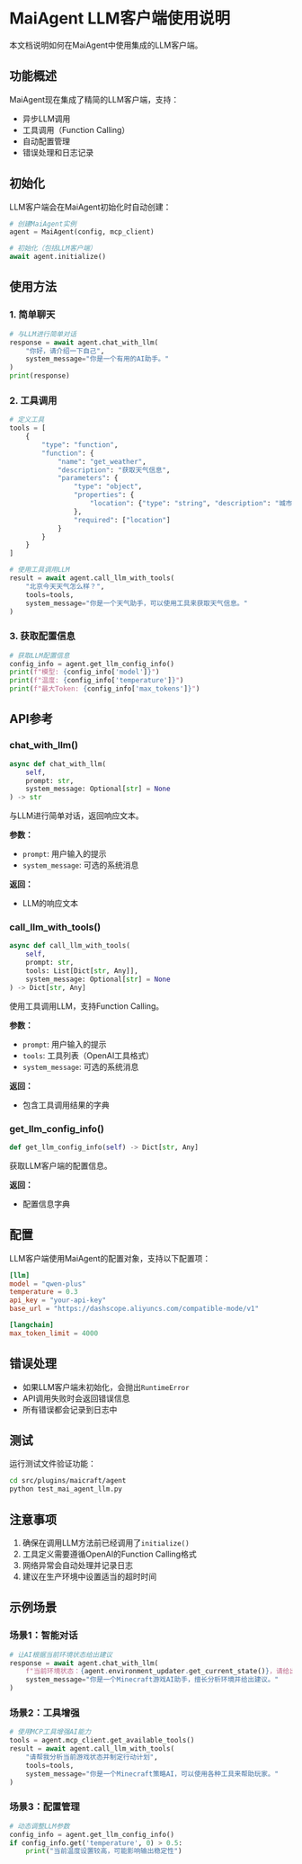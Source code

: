 # MaiAgent LLM客户端使用说明

本文档说明如何在MaiAgent中使用集成的LLM客户端。

## 功能概述

MaiAgent现在集成了精简的LLM客户端，支持：
- 异步LLM调用
- 工具调用（Function Calling）
- 自动配置管理
- 错误处理和日志记录

## 初始化

LLM客户端会在MaiAgent初始化时自动创建：

```python
# 创建MaiAgent实例
agent = MaiAgent(config, mcp_client)

# 初始化（包括LLM客户端）
await agent.initialize()
```

## 使用方法

### 1. 简单聊天

```python
# 与LLM进行简单对话
response = await agent.chat_with_llm(
    "你好，请介绍一下自己",
    system_message="你是一个有用的AI助手。"
)
print(response)
```

### 2. 工具调用

```python
# 定义工具
tools = [
    {
        "type": "function",
        "function": {
            "name": "get_weather",
            "description": "获取天气信息",
            "parameters": {
                "type": "object",
                "properties": {
                    "location": {"type": "string", "description": "城市名称"}
                },
                "required": ["location"]
            }
        }
    }
]

# 使用工具调用LLM
result = await agent.call_llm_with_tools(
    "北京今天天气怎么样？",
    tools=tools,
    system_message="你是一个天气助手，可以使用工具来获取天气信息。"
)
```

### 3. 获取配置信息

```python
# 获取LLM配置信息
config_info = agent.get_llm_config_info()
print(f"模型: {config_info['model']}")
print(f"温度: {config_info['temperature']}")
print(f"最大Token: {config_info['max_tokens']}")
```

## API参考

### chat_with_llm()
```python
async def chat_with_llm(
    self, 
    prompt: str, 
    system_message: Optional[str] = None
) -> str
```

与LLM进行简单对话，返回响应文本。

**参数：**
- `prompt`: 用户输入的提示
- `system_message`: 可选的系统消息

**返回：**
- LLM的响应文本

### call_llm_with_tools()
```python
async def call_llm_with_tools(
    self, 
    prompt: str, 
    tools: List[Dict[str, Any]], 
    system_message: Optional[str] = None
) -> Dict[str, Any]
```

使用工具调用LLM，支持Function Calling。

**参数：**
- `prompt`: 用户输入的提示
- `tools`: 工具列表（OpenAI工具格式）
- `system_message`: 可选的系统消息

**返回：**
- 包含工具调用结果的字典

### get_llm_config_info()
```python
def get_llm_config_info(self) -> Dict[str, Any]
```

获取LLM客户端的配置信息。

**返回：**
- 配置信息字典

## 配置

LLM客户端使用MaiAgent的配置对象，支持以下配置项：

```toml
[llm]
model = "qwen-plus"
temperature = 0.3
api_key = "your-api-key"
base_url = "https://dashscope.aliyuncs.com/compatible-mode/v1"

[langchain]
max_token_limit = 4000
```

## 错误处理

- 如果LLM客户端未初始化，会抛出`RuntimeError`
- API调用失败时会返回错误信息
- 所有错误都会记录到日志中

## 测试

运行测试文件验证功能：

```bash
cd src/plugins/maicraft/agent
python test_mai_agent_llm.py
```

## 注意事项

1. 确保在调用LLM方法前已经调用了`initialize()`
2. 工具定义需要遵循OpenAI的Function Calling格式
3. 网络异常会自动处理并记录日志
4. 建议在生产环境中设置适当的超时时间

## 示例场景

### 场景1：智能对话
```python
# 让AI根据当前环境状态给出建议
response = await agent.chat_with_llm(
    f"当前环境状态：{agent.environment_updater.get_current_state()}，请给出下一步建议",
    system_message="你是一个Minecraft游戏AI助手，擅长分析环境并给出建议。"
)
```

### 场景2：工具增强
```python
# 使用MCP工具增强AI能力
tools = agent.mcp_client.get_available_tools()
result = await agent.call_llm_with_tools(
    "请帮我分析当前游戏状态并制定行动计划",
    tools=tools,
    system_message="你是一个Minecraft策略AI，可以使用各种工具来帮助玩家。"
)
```

### 场景3：配置管理
```python
# 动态调整LLM参数
config_info = agent.get_llm_config_info()
if config_info.get('temperature', 0) > 0.5:
    print("当前温度设置较高，可能影响输出稳定性")
```
